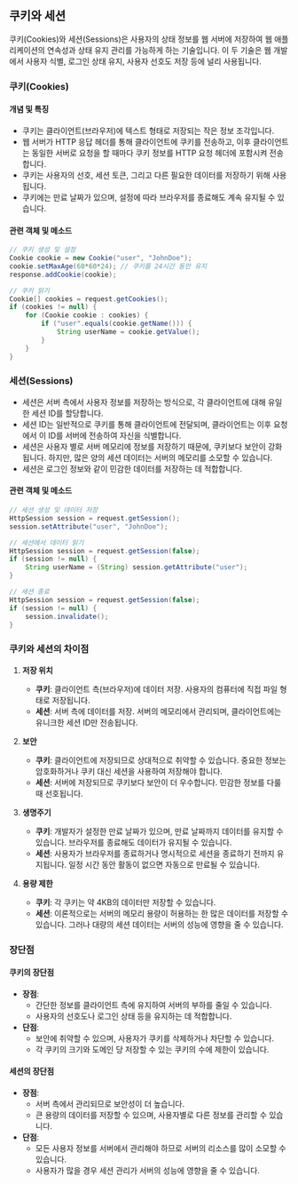 ## 쿠키와 세션

쿠키(Cookies)와 세션(Sessions)은 사용자의 상태 정보를 웹 서버에 저장하여 웹 애플리케이션의 연속성과 상태 유지 관리를 가능하게 하는 기술입니다. 이 두 기술은 웹 개발에서 사용자 식별, 로그인 상태 유지, 사용자 선호도 저장 등에 널리 사용됩니다.

### 쿠키(Cookies)

#### 개념 및 특징
- 쿠키는 클라이언트(브라우저)에 텍스트 형태로 저장되는 작은 정보 조각입니다.
- 웹 서버가 HTTP 응답 헤더를 통해 클라이언트에 쿠키를 전송하고, 이후 클라이언트는 동일한 서버로 요청을 할 때마다 쿠키 정보를 HTTP 요청 헤더에 포함시켜 전송합니다.
- 쿠키는 사용자의 선호, 세션 토큰, 그리고 다른 필요한 데이터를 저장하기 위해 사용됩니다.
- 쿠키에는 만료 날짜가 있으며, 설정에 따라 브라우저를 종료해도 계속 유지될 수 있습니다.

#### 관련 객체 및 메소드
```java
// 쿠키 생성 및 설정
Cookie cookie = new Cookie("user", "JohnDoe");
cookie.setMaxAge(60*60*24); // 쿠키를 24시간 동안 유지
response.addCookie(cookie);

// 쿠키 읽기
Cookie[] cookies = request.getCookies();
if (cookies != null) {
    for (Cookie cookie : cookies) {
        if ("user".equals(cookie.getName())) {
            String userName = cookie.getValue();
        }
    }
}
```

### 세션(Sessions)
- 세션은 서버 측에서 사용자 정보를 저장하는 방식으로, 각 클라이언트에 대해 유일한 세션 ID를 할당합니다.
- 세션 ID는 일반적으로 쿠키를 통해 클라이언트에 전달되며, 클라이언트는 이후 요청에서 이 ID를 서버에 전송하여 자신을 식별합니다.
- 세션은 사용자 별로 서버 메모리에 정보를 저장하기 때문에, 쿠키보다 보안이 강화됩니다. 하지만, 많은 양의 세션 데이터는 서버의 메모리를 소모할 수 있습니다.
- 세션은 로그인 정보와 같이 민감한 데이터를 저장하는 데 적합합니다.

#### 관련 객체 및 메소드
```java
// 세션 생성 및 데이터 저장
HttpSession session = request.getSession();
session.setAttribute("user", "JohnDoe");

// 세션에서 데이터 읽기
HttpSession session = request.getSession(false);
if (session != null) {
    String userName = (String) session.getAttribute("user");
}

// 세션 종료
HttpSession session = request.getSession(false);
if (session != null) {
    session.invalidate();
}
```

  ### 쿠키와 세션의 차이점

1. **저장 위치**
   - **쿠키**: 클라이언트 측(브라우저)에 데이터 저장. 사용자의 컴퓨터에 직접 파일 형태로 저장됩니다.
   - **세션**: 서버 측에 데이터를 저장. 서버의 메모리에서 관리되며, 클라이언트에는 유니크한 세션 ID만 전송됩니다.

2. **보안**
   - **쿠키**: 클라이언트에 저장되므로 상대적으로 취약할 수 있습니다. 중요한 정보는 암호화하거나 쿠키 대신 세션을 사용하여 저장해야 합니다.
   - **세션**: 서버에 저장되므로 쿠키보다 보안이 더 우수합니다. 민감한 정보를 다룰 때 선호됩니다.

3. **생명주기**
   - **쿠키**: 개발자가 설정한 만료 날짜가 있으며, 만료 날짜까지 데이터를 유지할 수 있습니다. 브라우저를 종료해도 데이터가 유지될 수 있습니다.
   - **세션**: 사용자가 브라우저를 종료하거나 명시적으로 세션을 종료하기 전까지 유지됩니다. 일정 시간 동안 활동이 없으면 자동으로 만료될 수 있습니다.

4. **용량 제한**
   - **쿠키**: 각 쿠키는 약 4KB의 데이터만 저장할 수 있습니다.
   - **세션**: 이론적으로는 서버의 메모리 용량이 허용하는 한 많은 데이터를 저장할 수 있습니다. 그러나 대량의 세션 데이터는 서버의 성능에 영향을 줄 수 있습니다.

### 장단점

#### 쿠키의 장단점

- **장점**:
  - 간단한 정보를 클라이언트 측에 유지하여 서버의 부하를 줄일 수 있습니다.
  - 사용자의 선호도나 로그인 상태 등을 유지하는 데 적합합니다.
- **단점**:
  - 보안에 취약할 수 있으며, 사용자가 쿠키를 삭제하거나 차단할 수 있습니다.
  - 각 쿠키의 크기와 도메인 당 저장할 수 있는 쿠키의 수에 제한이 있습니다.

#### 세션의 장단점

- **장점**:
  - 서버 측에서 관리되므로 보안성이 더 높습니다.
  - 큰 용량의 데이터를 저장할 수 있으며, 사용자별로 다른 정보를 관리할 수 있습니다.
- **단점**:	
  - 모든 사용자 정보를 서버에서 관리해야 하므로 서버의 리소스를 많이 소모할 수 있습니다.
  - 사용자가 많을 경우 세션 관리가 서버의 성능에 영향을 줄 수 있습니다.

